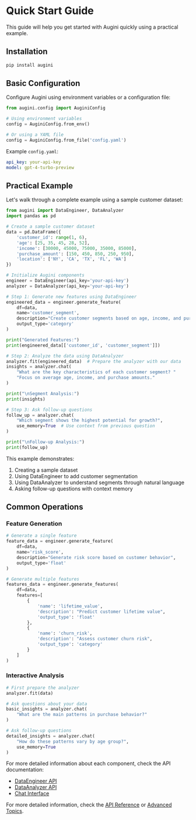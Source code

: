 # Quick Start Guide

This guide will help you get started with Augini quickly using a practical example.

## Installation

```bash
pip install augini
```

## Basic Configuration

Configure Augini using environment variables or a configuration file:

```python
from augini.config import AuginiConfig

# Using environment variables
config = AuginiConfig.from_env()

# Or using a YAML file
config = AuginiConfig.from_file('config.yaml')
```

Example `config.yaml`:
```yaml
api_key: your-api-key
model: gpt-4-turbo-preview
```

## Practical Example

Let's walk through a complete example using a sample customer dataset:

```python
from augini import DataEngineer, DataAnalyzer
import pandas as pd

# Create a sample customer dataset
data = pd.DataFrame({
    'customer_id': range(1, 6),
    'age': [25, 35, 45, 28, 52],
    'income': [30000, 45000, 75000, 35000, 85000],
    'purchase_amount': [150, 450, 850, 250, 950],
    'location': ['NY', 'CA', 'TX', 'FL', 'WA']
})

# Initialize Augini components
engineer = DataEngineer(api_key='your-api-key')
analyzer = DataAnalyzer(api_key='your-api-key')

# Step 1: Generate new features using DataEngineer
engineered_data = engineer.generate_feature(
    df=data,
    name='customer_segment',
    description="Create customer segments based on age, income, and purchase_amount",
    output_type='category'
)

print("Generated Features:")
print(engineered_data[['customer_id', 'customer_segment']])

# Step 2: Analyze the data using DataAnalyzer
analyzer.fit(engineered_data)  # Prepare the analyzer with our data
insights = analyzer.chat(
    "What are the key characteristics of each customer segment? "
    "Focus on average age, income, and purchase amounts."
)

print("\nSegment Analysis:")
print(insights)

# Step 3: Ask follow-up questions
follow_up = analyzer.chat(
    "Which segment shows the highest potential for growth?",
    use_memory=True  # Use context from previous question
)

print("\nFollow-up Analysis:")
print(follow_up)
```

This example demonstrates:
1. Creating a sample dataset
2. Using DataEngineer to add customer segmentation
3. Using DataAnalyzer to understand segments through natural language
4. Asking follow-up questions with context memory

## Common Operations

### Feature Generation
```python
# Generate a single feature
feature_data = engineer.generate_feature(
    df=data,
    name='risk_score',
    description="Generate risk score based on customer behavior",
    output_type='float'
)

# Generate multiple features
features_data = engineer.generate_features(
    df=data,
    features=[
        {
            'name': 'lifetime_value',
            'description': "Predict customer lifetime value",
            'output_type': 'float'
        },
        {
            'name': 'churn_risk',
            'description': "Assess customer churn risk",
            'output_type': 'category'
        }
    ]
)
```

### Interactive Analysis
```python
# First prepare the analyzer
analyzer.fit(data)

# Ask questions about your data
basic_insights = analyzer.chat(
    "What are the main patterns in purchase behavior?"
)

# Ask follow-up questions
detailed_insights = analyzer.chat(
    "How do these patterns vary by age group?",
    use_memory=True
)
```

For more detailed information about each component, check the API documentation:
- [DataEngineer API](data-engineer.md)
- [DataAnalyzer API](data-analyzer.md)
- [Chat Interface](chat.md)

For more detailed information, check the [API Reference](api-reference.md) or [Advanced Topics](advanced.md). 